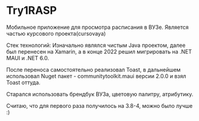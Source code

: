 # Try1RASP
Мобильное приложение для просмотра расписания в ВУЗе. Является частью курсового проекта(cursovaya)

Стек технологий: Изначально являлся чистым Java проектом, далее был перенесен на Xamarin, а в конце 2022 решил мигрировать на .NET MAUI и .NET 6.0.

После переноса самостоятельно реализовал Toast, в дальнейшем использовал Nuget пакет - communitytoolkit.maui версии 2.0.0 и взял Toast оттуда.

Старался использовать брендбук ВУЗа, цветовую палитру, атрибутику.

Считаю, что для первого раза получилось на 3.8-4, можно было лучше :)
